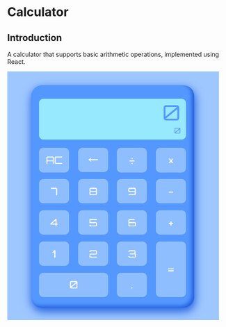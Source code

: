 # Calculator
## Introduction
A calculator that supports basic arithmetic operations, implemented using React.

![Calculator Image](https://github.com/ZhijieZhang/JSCalculator/blob/master/screenshot.png)